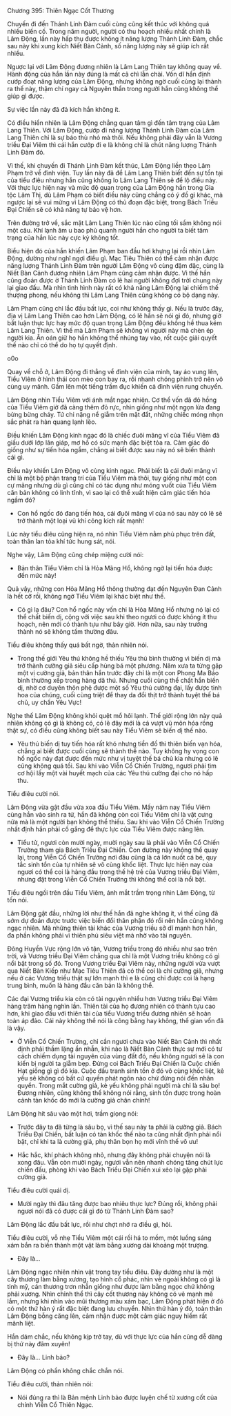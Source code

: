 




Chương 395: Thiên Ngạc Cốt Thương


Chuyến đi đến Thánh Linh Đàm cuối cùng cũng kết thúc với không quá nhiều biến cố. Trong năm người, người có thu hoạch nhiều nhất chính là Lâm Động, lần này hấp thụ được không ít năng lượng Thánh Linh Đàm, chắc sau này khi xung kích Niết Bàn Cảnh, số năng lượng này sẽ giúp ích rất nhiều.

Ngược lại với Lâm Động đương nhiên là Lâm Lang Thiên tay không quay về. Hành động của hắn lần này đúng là mất cả chì lẫn chài. Vốn dĩ hắn định cướp đoạt năng lượng của Lâm Động, nhưng không ngờ cuối cùng lại thành ra thế này, thậm chí ngay cả Nguyên thần trong người hắn cũng không thể giúp gì được.

Sự việc lần này đã đả kích hắn không ít.

Có điều hiển nhiên là Lâm Động chẳng quan tâm gì đến tâm trạng của Lâm Lang Thiên. Với Lâm Động, cướp đi năng lượng Thánh Linh Đàm của Lâm Lang Thiên chỉ là sự báo thù nhỏ mà thôi. Nếu không phải đây vẫn là Vương triều Đại Viêm thì cái hắn cướp đi e là không chỉ là chút năng lượng Thánh Linh Đàm đó.

Vì thế, khi chuyến đi Thánh Linh Đàm kết thúc, Lâm Động liền theo Lâm Phạm trở về đình viện. Tuy lần này đã để Lâm Lang Thiên biết đến sự tồn tại của tiểu điêu nhưng hắn cũng không lo Lâm Lang Thiên sẽ để lộ điều này. Với thực lực hiện nay và mức độ quan trọng của Lâm Động hắn trong Gia tộc Lâm Thị, dù Lâm Phạm có biết điều này cũng chẳng có ý đồ gì khác, mà ngược lại sẽ vui mừng vì Lâm Động có thủ đoạn đặc biệt, trong Bách Triều Đại Chiến sẽ có khả năng tự bảo vệ hơn.

Trên đường trở về, sắc mặt Lâm Lang Thiên lúc nào cũng tối sầm không nói một câu. Khí lạnh âm u bao phủ quanh người hắn cho người ta biết tâm trạng của hắn lúc này cực kỳ không tốt.

Biểu hiện đó của hắn khiến Lâm Phạm ban đầu hơi khựng lại rồi nhìn Lâm Động, dường như nghĩ ngợi điều gì. Mạc Tiêu Thiên có thể cảm nhận được năng lượng Thánh Linh Đàm trên người Lâm Động vô cùng đậm đặc, cùng là Niết Bàn Cảnh đương nhiên Lâm Phạm cũng cảm nhận được. Vì thế hắn cũng đoán được ở Thánh Linh Đàm có lẽ hai người không đợi trời chung này lại giao đấu. Mà nhìn tình hình này rất có khả năng Lâm Động lại chiếm thế thượng phong, nếu không thì Lâm Lang Thiên cũng không có bộ dạng này.

Lâm Phạm cũng chỉ lắc đầu bất lực, coi như không thấy gì. Nếu là trước đây, địa vị Lâm Lang Thiên cao hơn Lâm Động, có lẽ hắn sẽ nói gì đó, nhưng giờ bất luận thực lực hay mức độ quan trọng Lâm Động đều không hề thua kém Lâm Lang Thiên. Vì thế mà Lâm Phạm sẽ không vì người này mà chèn ép người kia. Ân oán giữ họ hắn không thể nhúng tay vào, rốt cuộc giải quyết thế nào chỉ có thể do họ tự quyết định.

o0o

Quay về chỗ ở, Lâm Động đi thẳng về đình viện của mình, tay áo vung lên, Tiểu Viêm ở hình thái con mèo con bay ra, rồi nhanh chóng phình trở nên vô cùng uy mãnh. Gầm lên một tiếng trầm đục khiến cả đình viện rung chuyển.

Lâm Động nhìn Tiểu Viêm với ánh mắt ngạc nhiên. Cơ thể vốn đã đỏ hồng của Tiểu Viêm giờ đã càng thêm đỏ rực, nhìn giống như một ngọn lửa đang bừng bừng cháy. Tứ chi nặng nề giẫm trên mặt đất, những chiếc móng nhọn sắc phát ra hàn quang lạnh lẽo.

Điều khiến Lâm Động kinh ngạc đó là chiếc đuôi mãng vĩ của Tiểu Viêm đã giấu dưới lớp lân giáp, mơ hồ có sức mạnh đặc biệt tỏa ra. Cảm giác đó giống như sự tiến hóa ngầm, chẳng ai biết được sau này nó sẽ biến thành cái gì.

Điều này khiến Lâm Động vô cùng kinh ngạc. Phải biết là cái đuôi mãng vĩ chỉ là một bộ phận trang trí của Tiểu Viêm mà thôi, tuy giống như một con cự mãng nhưng dù gì cũng chỉ có tác dụng như móng vuốt của Tiểu Viêm căn bản không có linh tĩnh, vì sao lại có thể xuất hiện cảm giác tiến hóa ngầm đó?

- Con hổ ngốc đó đang tiến hóa, cái đuôi mãng vĩ của nó sau này có lẽ sẽ trở thành một loại vũ khí công kích rất mạnh!

Lúc này tiểu điêu cũng hiện ra, nó nhìn Tiểu Viêm nằm phủ phục trên đất, toàn thân lan tỏa khí tức hung sát, nói.

Nghe vậy, Lâm Động cũng chép miệng cười nói:

- Bản thân Tiểu Viêm chỉ là Hỏa Mãng Hổ, không ngờ lại tiến hóa được đến mức này!

Quả vậy, những con Hỏa Mãng Hổ thông thường đạt đến Nguyên Đan Cảnh là hết cỡ rồi, không ngờ Tiểu Viêm lại khác biệt như thế.

- Có gì lạ đâu? Con hổ ngốc này vốn chỉ là Hỏa Mãng Hổ nhưng nó lại có thể chất biến dị, cộng với việc sau khi theo ngươi có được không ít thu hoạch, nên mới có thành tựu như bây giờ. Hơn nữa, sau này trưởng thành nó sẽ không tầm thường đâu.

Tiểu điêu không thấy quá bất ngờ, thản nhiên nói.

- Trong thế giới Yêu thú không hề thiếu Yêu thú bình thường vì biến dị mà trở thành cường giả siêu cấp hùng bá một phương. Năm xưa ta từng gặp một vị cường giả, bản thân hắn trước đây chỉ là một con Phong Ma Báo bình thường xếp trong hàng dã thú. Nhưng cuối cùng thể chất hắn biến dị, nhờ cơ duyên thôn phệ được một số Yêu thú cường đại, lấy được tinh hoa của chúng, cuối cùng triệt để thay da đổi thịt trở thành tuyệt thế bá chủ, uy chấn Yêu Vực!

Nghe thế Lâm Động không khỏi quệt mồ hôi lạnh. Thế giới rộng lớn này quả nhiên không có gì là không có, có lẽ đây mới là cá vượt vũ môn hóa rồng thật sự, có điều cũng không biết sau này Tiểu Viêm sẽ biến dị thế nào.

- Yêu thú biến dị tuy tiến hóa rất khó nhưng tiền đồ thì thiên biến vạn hóa, chẳng ai biết được cuối cùng sẽ thành thế nào. Tuy không hy vọng con hổ ngốc này đạt được đến mức như vị tuyệt thế bá chủ kia nhưng có lẽ cũng không quá tồi. Sau khi vào Viễn Cổ Chiến Trường, ngươi phải tìm cơ hội lấy một vài huyết mạch của các Yêu thú cường đại cho nó hấp thu.

Tiểu điêu cười nói.

Lâm Động vừa gật đầu vừa xoa đầu Tiểu Viêm. Mấy năm nay Tiểu Viêm cùng hắn vào sinh ra tử, hắn đã không còn coi Tiểu Viêm chỉ là vật cưng nữa mà là một người bạn không thể thiếu. Sau khi vào Viễn Cổ Chiến Trường nhất định hắn phải cố gắng để thực lực của Tiểu Viêm được nâng lên.

- Tiểu tử, ngươi còn mười ngày, mười ngày sau là phải vào Viễn Cổ Chiến Trường tham gia Bách Triều Đại Chiến. Con đường này không thể quay lại, trong Viễn Cổ Chiến Trường nơi đâu cũng là cá lớn nuốt cá bé, quy tắc sinh tồn của tự nhiên sẽ vô cùng khốc liệt. Thực lực hiện nay của ngươi có thể coi là hàng đầu trong thế hệ trẻ của Vương triều Đại Viêm, nhưng đặt trong Viễn Cổ Chiến Trường thì không thể coi là nổi bật.

Tiểu điêu ngồi trên đầu Tiểu Viêm, ánh mắt trầm trọng nhìn Lâm Động, từ tốn nói.

Lâm Động gật đầu, những lời như thế hắn đã nghe không ít, vì thế cũng đã sớm dự đoán được trước việc biến đổi thân phận đó rồi nên hắn cũng không ngạc nhiên. Mà những thiên tài khác của Vương triều sở dĩ mạnh hơn hắn, đa phần không phải vì thiên phú siêu việt mà nhờ vào tài nguyên.

Đông Huyền Vực rộng lớn vô tận, Vương triều trong đó nhiều như sao trên trời, và Vương triều Đại Viêm chẳng qua chỉ là một Vương triều không có gì nổi bật trong số đó. Trong Vương triều Đại Viêm này, những người vừa vượt qua Niết Bàn Kiếp như Mạc Tiêu Thiên đã có thể coi là chí cường giả, nhưng nếu ở các Vương triều thật sự lớn mạnh thì e là cũng chỉ được coi là hạng trung bình, muốn là hàng đầu căn bản là không thể.

Các đại Vương triều kia còn có tài nguyên nhiều hơn Vương triều Đại Viêm hàng trăm hàng nghìn lần. Thiên tài của họ đương nhiên có thành tựu cao hơn, khi giao đấu với thiên tài của tiểu Vương triều đương nhiên sẽ hoàn toàn áp đảo. Cái này không thể nói là công bằng hay không, thế gian vốn đã là vậy.

- Ở Viễn Cổ Chiến Trường, chỉ cần ngươi chưa vào Niết Bàn Cảnh thì nhất định phải thầm lặng ẩn nhẫn, khi nào là Niết Bàn Cảnh thực sự mới có tư cách chiếm dụng tài nguyên của vùng đất đó, nếu không ngươi sẽ là con kiến bị người ta giẫm bẹp. Đừng coi Bách Triều Đại Chiến là Cuộc chiến Hạt giống gì gì đó kia. Cuộc đấu tranh sinh tồn ở đó vô cùng khốc liệt, kẻ yếu sẽ không có bất cứ quyền phát ngôn nào chứ đừng nói đến nhân quyền. Trong mắt cường giả, kẻ yếu không phải người mà chỉ là sâu bọ! Đương nhiên, cũng không thể không nói rằng, sinh tồn được trong hoàn cảnh tàn khốc đó mới là cường giả chân chính!

Lâm Động hít sâu vào một hơi, trầm giọng nói:

- Trước đây ta đã từng là sâu bọ, vì thế sau này ta phải là cường giả. Bách Triều Đại Chiến, bất luận có tàn khốc thế nào ta cũng nhất định phải nổi bật, chỉ khi ta là cường giả, phụ thân bọn họ mới vĩnh thế vô ưu!

- Hắc hắc, khí phách không nhỏ, nhưng đây không phải chuyện nói là xong đâu. Vẫn còn mười ngày, ngươi vẫn nên nhanh chóng tăng chút lực chiến đấu, phòng khi vào Bách Triều Đại Chiến xui xẻo lại gặp phải cường giả.

Tiểu điêu cười quái dị.

- Mười ngày thì đâu tăng được bao nhiêu thực lực? Đúng rồi, không phải ngươi nói đã có được cái gì đó từ Thánh Linh Đàm sao?

Lâm Động lắc đầu bất lực, rồi như chợt nhớ ra điều gì, hỏi.

Tiểu điêu cười, vỗ nhẹ Tiểu Viêm một cái rồi há to mồm, một luồng sáng xám bắn ra biến thành một vật làm bằng xương dài khoảng một trượng.

- Đây là…

Lâm Động ngạc nhiên nhìn vật trong tay tiểu điêu. Đây dường như là một cây thương làm bằng xương, tạo hình cổ phác, nhìn vẻ ngoài không có gì là tinh mỹ, cán thương trơn nhẵn giống như được làm bằng ngọc chứ không phải xương. Nhìn chỉnh thể thì cây cốt thương này không có vẻ mạnh mẽ lắm, nhưng khi nhìn vào mũi thương màu xám bạc, Lâm Động phát hiện ở đó có một thứ hàn ý rất đặc biệt đang lưu chuyển. Nhìn thứ hàn ý đó, toàn thân Lâm Động bỗng căng lên, cảm nhận được một cảm giác nguy hiểm rất mãnh liệt.

Hắn dám chắc, nếu không kịp trở tay, dù với thực lực của hắn cũng dễ dàng bị thứ này đâm xuyên!

- Đây là… Linh bảo?

Lâm Động có phần không chắc chắn nói.

Tiểu điêu cười, thản nhiên nói:

- Nói đúng ra thì là Bản mệnh Linh bảo được luyện chế từ xương cốt của chính Viễn Cổ Thiên Ngạc.




